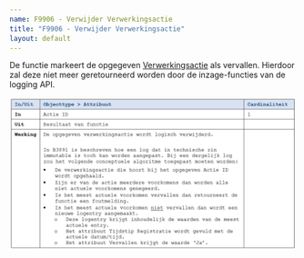 ```yaml
---
name: F9906 - Verwijder Verwerkingsactie
title: "F9906 - Verwijder Verwerkingsactie"
layout: default
---
```

De functie markeert de opgegeven [Verwerkingsactie](../../../gegevenswoordenboek/objecttypen/Verwerkingsactie.md) als vervallen. Hierdoor zal deze niet meer geretourneerd worden door de inzage-functies van de logging API.

<img src="./_assets/9906_1.png" alt="" width="700"/>
